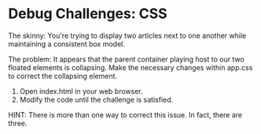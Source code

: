 # Debug Challenges: CSS

The skinny: You're trying to display two articles next to one another while maintaining a consistent box model.

The problem: It appears that the parent container playing host to our two floated elements is collapsing.  Make the necessary changes within app.css to correct the collapsing element.

1. Open index.html in your web browser.
2. Modify the code until the challenge is satisfied.

HINT: There is more than one way to correct this issue. In fact, there are three.